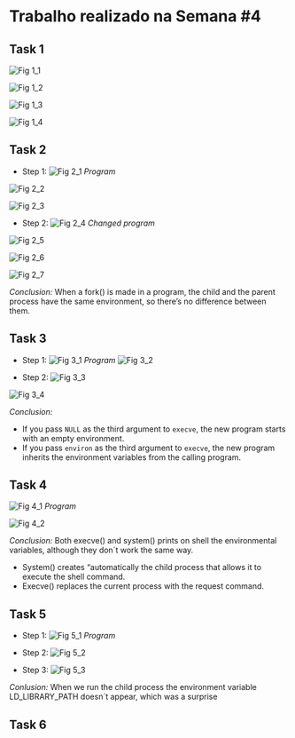 # Trabalho realizado na Semana #4 

## Task 1
![Fig 1_1](\l09g07\imgs\task1_1.png)

![Fig 1_2](\l09g07\imgs\task1_2.png)

![Fig 1_3](\l09g07\imgs\task1_3.png)

![Fig 1_4](\l09g07\imgs\task1_4.png)

## Task 2
- Step 1:
![Fig 2_1](\l09g07\imgs\task2_1.png)
_Program_

![Fig 2_2](\l09g07\imgs\task2_2.png)

![Fig 2_3](\l09g07\imgs\task2_3.png)

- Step 2:
![Fig 2_4](\l09g07\imgs\task2_4.png)
_Changed program_

![Fig 2_5](\l09g07\imgs\task2_5.png)

![Fig 2_6](\l09g07\imgs\task2_6.png)

![Fig 2_7](\l09g07\imgs\task2_7.png)

_Conclusion:_ When a fork() is made in a program, the child and the parent process have the same environment, so there’s no difference between them.

## Task 3
- Step 1:
![Fig 3_1](\l09g07\imgs\task3_1.png)
_Program_
![Fig 3_2](\l09g07\imgs\task3_2.png)

- Step 2:
![Fig 3_3](\l09g07\imgs\task3_3.png)

![Fig 3_4](\l09g07\imgs\task3_4.png)

_Conclusion:_  
* If you pass `NULL` as the third argument to `execve`, the new program starts with an empty environment. 
* If you pass `environ` as the third argument to `execve`, the new program inherits the environment variables from the calling program.


## Task 4
![Fig 4_1](\l09g07\imgs\task4_1.png)
_Program_

![Fig 4_2](\l09g07\imgs\task4_2.png)

_Conclusion:_ Both execve() and system() prints on shell the environmental variables, although they don´t work the same way.
* System() creates “automatically the child process that allows it to execute the shell command.
* Execve() replaces the current process with the request command.



## Task 5
- Step 1:
![Fig 5_1](\l09g07\imgs\task5_1.png)
_Program_

- Step 2:
![Fig 5_2](\l09g07\imgs\task5_2.png)

- Step 3:
![Fig 5_3](\l09g07\imgs\task5_3.png)

_Conlusion:_ When we run the child process the environment variable LD_LIBRARY_PATH doesn´t appear, which was a surprise


## Task 6
